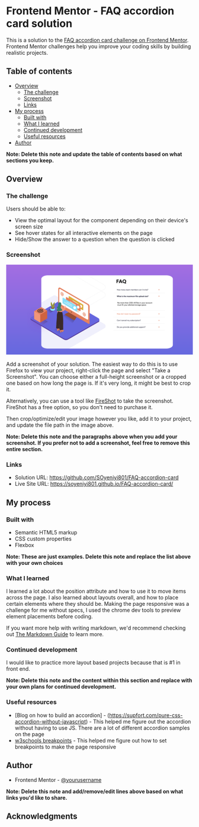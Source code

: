 # Frontend Mentor - FAQ accordion card solution

This is a solution to the [FAQ accordion card challenge on Frontend Mentor](https://www.frontendmentor.io/challenges/faq-accordion-card-XlyjD0Oam). Frontend Mentor challenges help you improve your coding skills by building realistic projects. 

## Table of contents

- [Overview](#overview)
  - [The challenge](#the-challenge)
  - [Screenshot](#screenshot)
  - [Links](#links)
- [My process](#my-process)
  - [Built with](#built-with)
  - [What I learned](#what-i-learned)
  - [Continued development](#continued-development)
  - [Useful resources](#useful-resources)
- [Author](#author)


**Note: Delete this note and update the table of contents based on what sections you keep.**

## Overview

### The challenge

Users should be able to:

- View the optimal layout for the component depending on their device's screen size
- See hover states for all interactive elements on the page
- Hide/Show the answer to a question when the question is clicked

### Screenshot

![](design/solutionShot.png)

Add a screenshot of your solution. The easiest way to do this is to use Firefox to view your project, right-click the page and select "Take a Screenshot". You can choose either a full-height screenshot or a cropped one based on how long the page is. If it's very long, it might be best to crop it.

Alternatively, you can use a tool like [FireShot](https://getfireshot.com/) to take the screenshot. FireShot has a free option, so you don't need to purchase it. 

Then crop/optimize/edit your image however you like, add it to your project, and update the file path in the image above.

**Note: Delete this note and the paragraphs above when you add your screenshot. If you prefer not to add a screenshot, feel free to remove this entire section.**

### Links

- Solution URL: https://github.com/SOyeniyi801/FAQ-accordion-card
- Live Site URL: https://soyeniyi801.github.io/FAQ-accordion-card/

## My process

### Built with

- Semantic HTML5 markup
- CSS custom properties
- Flexbox

**Note: These are just examples. Delete this note and replace the list above with your own choices**

### What I learned

I learned a lot about the position attribute and how to use it to move items across the page. I also learned about layouts overall, and how to place certain elements where they should be. Making the page responsive was a challenge for me without specs, I used the chrome dev tools to preview element placements before coding.



If you want more help with writing markdown, we'd recommend checking out [The Markdown Guide](https://www.markdownguide.org/) to learn more.

### Continued development

I would like to practice more layout based projects because that is #1 in front end.

**Note: Delete this note and the content within this section and replace with your own plans for continued development.**

### Useful resources

- [Blog on how to build an accordion] - (https://supfort.com/pure-css-accordion-without-javascript) - This helped me figure out the accordion without having to use JS. There are a lot of different accordion samples on the page
- [w3schools breakpoints](https://www.w3schools.com/howto/howto_css_media_query_breakpoints.asp) - This helped me figure out how to set breakpoints to make the page responsive


## Author


- Frontend Mentor - [@yourusername](https://www.frontendmentor.io/profile/yourusername)


**Note: Delete this note and add/remove/edit lines above based on what links you'd like to share.**

## Acknowledgments


